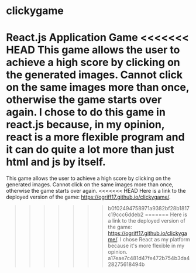 # clickygame
React.js Application Game
<<<<<<< HEAD
This game allows the user to achieve a high score by clicking on the generated images. Cannot click on the same images more than once, otherwise the game starts over again. I chose to do this game in react.js because, in my opinion, react is a more flexible program and it can do quite a lot more than just html and js by itself.
=======
This game allows the user to achieve a high score by clicking on the generated images. Cannot click on the same images more than once, otherwise the game starts over again. 
<<<<<<< HEAD
Here is a link to the deployed version of the game: https://ogriff17.github.io/clickygame/.
>>>>>>> b0f02494758971a9382bf28b1817c19ccc6ddeb2
=======
Here is a link to the deployed version of the game: https://ogriff17.github.io/clickygame/. I chose React as my platform because it's more flexible in my opinion. 
>>>>>>> a17eae7c481d47fe472b754b3da428275618494b
